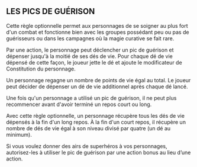 ## LES PICS DE GUÉRISON


Cette règle optionnelle permet aux personnages de se
soigner au plus fort d'un combat et fonctionne bien avec les
groupes possédant peu ou pas de guérisseurs ou dans les
campagnes où la magie curative se fait rare.

Par une action, le personnage peut déclencher un pic de
guérison et dépenser jusqu'à la moitié de ses dés de vie. Pour
chaque dé de vie dépensé de cette façon, le joueur jette le
dé et ajoute le modificateur de Constitution du personnage.

Un personnage regagne un nombre de points de vie égal
au total. Le joueur peut décider de dépenser un dé de vie
additionnel après chaque dé lancé.

Une fois qu'un personnage a utilisé un pic de guérison, il
ne peut plus recommencer avant d'avoir terminé un repos
court ou long.

Avec cette règle optionnelle, un personnage récupère tous
les dés de vie dépensés à la fin d'un long repos. À la fin d'un
court repos, il récupère un nombre de dés de vie égal à son
niveau divisé par quatre (un dé au minimum).

Si vous voulez donner des airs de superhéros à vos
personnages, autorisez-les à utiliser le pic de guérison par
une action bonus au lieu d’une action.

